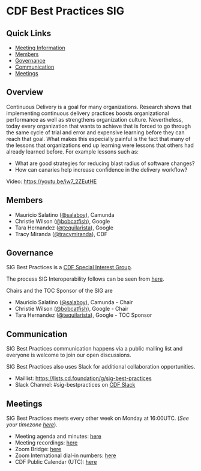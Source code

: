 # CDF Best Practices SIG

## Quick Links

- [Meeting Information](#meetings)
- [Members](#members)
- [Governance](#governance)
- [Communication](#communication)
- [Meetings](#meetings)


## Overview 

Continuous Delivery is a goal for many organizations. Research shows that implementing continuous delivery practices boosts  organizational performance as well as strengthens organization culture. 
Nevertheless, today every organization that wants to achieve that is forced to go through the same cycle of trial and error and expensive learning before they can reach that goal. What makes this especially painful is the fact that many of the lessons that organizations end up learning were lessons that others had already learned before. For example lessons such as:
- What are good strategies for reducing blast radius of software changes?
- How can canaries help increase confidence in the delivery workflow?

Video: https://youtu.be/iw7_2ZEutHE

## Members

* Mauricio Salatino ([@salaboy](https://github.com/salaboy)), Camunda
* Christie Wilson ([@bobcatfish](https://github.com/bobcatfish)), Google
* Tara Hernandez ([@tequilarista](https://github.com/tequilarista)), Google
* Tracy Miranda ([@tracymiranda](https://github.com/tracymiranda)), CDF

## Governance

SIG Best Practices is a [CDF Special Interest Group](https://github.com/cdfoundation/toc/tree/master/sigs).

The process SIG Interoperability follows can be seen from [here](https://github.com/cdfoundation/toc/blob/master/GROUPS.md#sigs).

Chairs and the TOC Sponsor of the SIG are

* Mauricio Salatino ([@salaboy](https://github.com/salaboy)), Camunda - Chair
* Christie Wilson ([@bobcatfish](https://github.com/bobcatfish)), Google - Chair
* Tara Hernandez ([@tequilarista](https://github.com/tequilarista)), Google - TOC Sponsor

## Communication

SIG Best Practices communication happens via a public mailing list and everyone is welcome to join our open discussions.

SIG Best Practices  also uses Slack for additional collaboration opportunities.

* Maillist: https://lists.cd.foundation/g/sig-best-practices
* Slack Channel: #sig-bestpractices on [CDF Slack](https://join.slack.com/t/cdeliveryfdn/shared_invite/enQtODM2NDI1NDc0MzIxLTA1MDcxMzUyMGU2NWVlNmQwN2M1N2M4MWJjOWFkM2UzMDY0OWNkNjAzNzM0NzVkNjQ5M2NkMmY2MTRkMWY4MWY)

## Meetings

SIG Best Practices meets every other week on Monday at 16:00UTC. (*See your timezone [here](https://time.is/1600_in_UTC)*).

* Meeting agenda and minutes: [here](./docs/meetings.md)
* Meeting recordings: [here](https://www.youtube.com/playlist?list=PL2KXbZ9-EY9QxICOnONBFPn_cYfJ8BsaG)
* Zoom Bridge: [here](https://zoom.us/j/3056520502)
* Zoom International dial-in numbers: [here](https://zoom.us/zoomconference)
* CDF Public Calendar (UTC): [here](https://calendar.google.com/calendar/u/0/embed?src=linuxfoundation.org_mhf0kmgedn67ihni8r129avp24@group.calendar.google.com&ctz=UTC)

